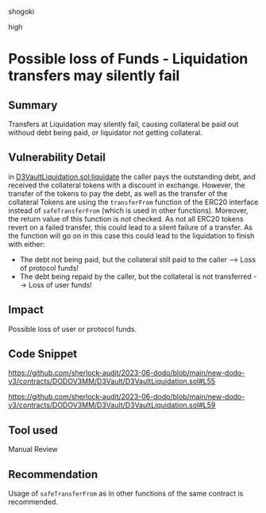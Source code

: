 shogoki

high

# Possible loss of Funds - Liquidation transfers may silently fail

## Summary

Transfers at Liquidation may silently fail, causing collateral be paid out withoud debt being paid, or liquidator not getting collateral.

## Vulnerability Detail

in [D3VaultLiquidation.sol:liquidate](https://github.com/sherlock-audit/2023-06-dodo/blob/main/new-dodo-v3/contracts/DODOV3MM/D3Vault/D3VaultLiquidation.sol#L30-L61) the caller pays the outstanding debt, and received the collateral tokens with a discount in exchange.
However, the transfer of the tokens to pay the debt, as well as the transfer of the collateral Tokens are using the `transferFrom` function of the ERC20 interface instead of `safeTransferFrom`  (which is used in other functions). 
Moreover, the return value of this function is not checked. As not all ERC20 tokens revert on a failed transfer, this could lead to a silent failure of a transfer. As the function will go on in this case this could lead to the liquidation to finish with either:
- The debt not being paid, but the collateral still paid to the caller --> Loss of protocol funds!
- The debt being repaid by the caller, but the collateral is not transferred --> Loss of user funds!


## Impact

Possible loss of user or protocol funds.

## Code Snippet

https://github.com/sherlock-audit/2023-06-dodo/blob/main/new-dodo-v3/contracts/DODOV3MM/D3Vault/D3VaultLiquidation.sol#L55


https://github.com/sherlock-audit/2023-06-dodo/blob/main/new-dodo-v3/contracts/DODOV3MM/D3Vault/D3VaultLiquidation.sol#L59

## Tool used

Manual Review

## Recommendation

Usage of `safeTransferFrom` as in other functions of the same contract is recommended.

